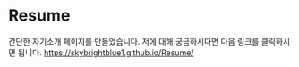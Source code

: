 # Resume
간단한 자기소개 페이지를 만들었습니다. 저에 대해 궁금하시다면 다음 링크를 클릭하시면 됩니다. https://skybrightblue1.github.io/Resume/
